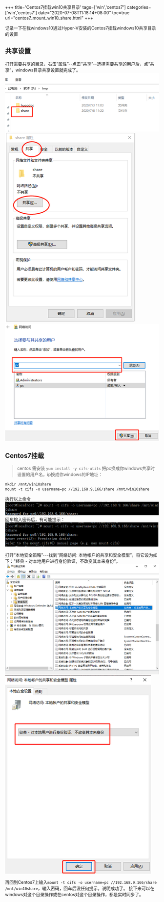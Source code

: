 +++
title='Centos7挂载win10共享目录'
tags=['win','centos7']
categories=['win','centos7']
date="2020-07-08T11:18:14+08:00"
toc=true
url="centos7_mount_win10_share.html"
+++

记录一下在我windows10通过Hyper-V安装的Centos7挂载windows10共享目录的设置
<!--more-->

## 共享设置

打开需要共享的目录，右击“属性”--点击“共享”--选择需要共享的用户后，点“共享”，windows目录共享设置就完成了。
![共享设置截图](/images/2020/07/win10_share1.png)
![共享设置截图](/images/2020/07/win10_share2.png)
![共享设置截图](/images/2020/07/win10_share3.png)

## Centos7挂载
> centos 需安装 `yum install -y cifs-utils`
把pc换成你windows共享时设置的用户名，ip换成你windows的IP地址：
```
mkdir /mnt/win10share
mount -t cifs -o username=pc //192.168.9.166/share /mnt/win10share
```

执行以上命令
![设置截图](/images/2020/07/win10_share4.png)
回车输入密码后，有可能提示：
![设置截图](/images/2020/07/win10_share5.png)

打开“本地安全策略”---找到“网络访问: 本地帐户的共享和安全模型”，将它设为如下："经典 - 对本地用户进行身份验证，不改变其本来身份”。
![设置截图](/images/2020/07/win10_share6.png)
![设置截图](/images/2020/07/win10_share7.png)

再回到Centos7上输入`mount -t cifs -o username=pc //192.168.9.166/share /mnt/win10share`，输入密码，回车后没任何提示，说明成功了。
接下来可以在windows对这个目录操作或在centos对这个目录操作，都是实时同步了。